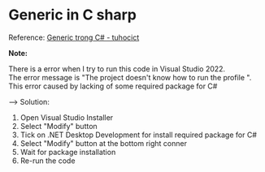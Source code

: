 # Generic in C sharp

Reference:
[Generic trong C# - tuhocict](https://tuhocict.com/generic-trong-csharp/)

**Note:**

There is a error when I try to run this code in Visual Studio 2022. </br>
The error message is "The project doesn't know how to run the profile <profile-name>".</br>
This error caused by lacking of some required package for C# </br>

--> Solution:
1. Open Visual Studio Installer
2. Select "Modify" button
3. Tick on .NET Desktop Development for install required package for C# 
4. Select "Modify" button at the bottom right conner
5. Wait for package installation
6. Re-run the code
